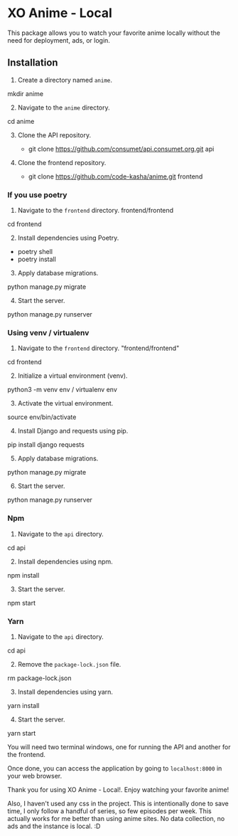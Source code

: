 # XO Anime - Local

This package allows you to watch your favorite anime locally without the need for deployment, ads, or login.

## Installation

1. Create a directory named `anime`.

mkdir anime

2. Navigate to the `anime` directory.

cd anime

3. Clone the API repository.

   - git clone https://github.com/consumet/api.consumet.org.git api

4. Clone the frontend repository.

   - git clone https://github.com/code-kasha/anime.git frontend

### If you use poetry

1. Navigate to the `frontend` directory. frontend/frontend

cd frontend

2. Install dependencies using Poetry.
- poetry shell
- poetry install

3. Apply database migrations.

python manage.py migrate

4. Start the server.

python manage.py runserver

### Using venv / virtualenv

1. Navigate to the `frontend` directory. "frontend/frontend"

cd frontend

2. Initialize a virtual environment (venv).

python3 -m venv env / virtualenv env

3. Activate the virtual environment.

source env/bin/activate

4. Install Django and requests using pip.

pip install django requests

5. Apply database migrations.

python manage.py migrate

6. Start the server.

python manage.py runserver

### Npm

1. Navigate to the `api` directory.

cd api

2. Install dependencies using npm.

npm install

3. Start the server.

npm start

### Yarn

1. Navigate to the `api` directory.

cd api

2. Remove the `package-lock.json` file.

rm package-lock.json

3. Install dependencies using yarn.

yarn install

4. Start the server.

yarn start

You will need two terminal windows, one for running the API and another for the frontend.

Once done, you can access the application by going to `localhost:8000` in your web browser.

Thank you for using XO Anime - Local!. Enjoy watching your favorite anime!

Also, I haven't used any css in the project. This is intentionally done to save time, I only follow a handful of series,
so few episodes per week. This actually works for me better than using anime sites. No data collection, no ads and the
instance is local. :D
